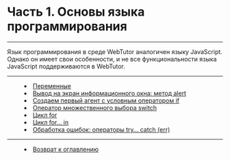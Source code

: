 # Часть 1. Основы языка программирования 
***

Язык программирования в среде WebTutor аналогичен языку JavaScript. Однако он имеет свои особенности, и не все функциональности языка JavaScript поддерживаются в WebTutor.

---


<dd><li> <a href="variables.md"> Переменные</a></dd>
<dd><li> <a href="alert.md"> Вывод на экран информационного окна: метод alert</a></dd> 
<dd><li> <a href="first_agent__if.md "> Создаем первый агент с условным оператором if</a></dd>
<dd><li> <a href="switch.md"> Оператор множественного выбора switch</a></dd>
<dd><li> <a href="for.md"> Цикл for</a></dd>
<dd><li> <a href="for_in.md"> Цикл for… in</a></dd>
<dd><li> <a href="try.md"> Обработка ошибок: операторы try… catch (err)</a></dd>
 


***


<dd><li> <a href="README.md"> Возврат к оглавлению</a></dd>
